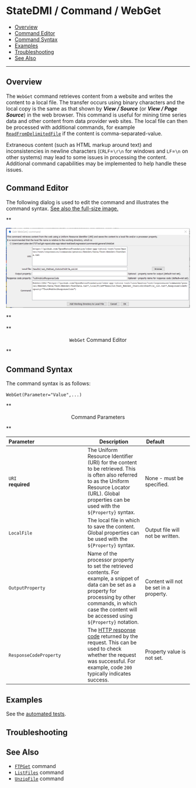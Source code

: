 # StateDMI / Command / WebGet #

* [Overview](#overview)
* [Command Editor](#command-editor)
* [Command Syntax](#command-syntax)
* [Examples](#examples)
* [Troubleshooting](#troubleshooting)
* [See Also](#see-also)

-------------------------

## Overview ##

The `WebGet` command retrieves content from a website and writes the content to a local file.
The transfer occurs using binary characters and the local copy is the same as that shown by
***View / Source*** (or ***View / Page Source***) in the web browser.
This command is useful for mining time series data and other content from data provider web sites.
The local file can then be processed with additional commands, for example
[`ReadFromDelimitedFile`](../ReadFromDelimitedFile/ReadFromDelimitedFile) if the content is
comma-separated-value.

Extraneous content (such as HTML markup around text) and inconsistencies in newline characters
(`CRLF`=`\r\n` for windows and `LF`=`\n` on other systems) may lead to some issues in processing the content.
Additional command capabilities may be implemented to help handle these issues.

## Command Editor ##

The following dialog is used to edit the command and illustrates the command syntax.
<a href="../WebGet.png">See also the full-size image.</a>

**<p style="text-align: center;">
![WebGet](WebGet.png)
</p>**

**<p style="text-align: center;">
`WebGet` Command Editor
</p>**

## Command Syntax ##

The command syntax is as follows:

```text
WebGet(Parameter="Value",...)
```
**<p style="text-align: center;">
Command Parameters
</p>**

|**Parameter**&nbsp;&nbsp;&nbsp;&nbsp;&nbsp;&nbsp;&nbsp;&nbsp;&nbsp;&nbsp;&nbsp;&nbsp;&nbsp;&nbsp;&nbsp;&nbsp;&nbsp;&nbsp;&nbsp;&nbsp;&nbsp;&nbsp;&nbsp;&nbsp;&nbsp;&nbsp;&nbsp;&nbsp;&nbsp;&nbsp;&nbsp;&nbsp;&nbsp;&nbsp;&nbsp; | **Description** | **Default**&nbsp;&nbsp;&nbsp;&nbsp;&nbsp;&nbsp;&nbsp;&nbsp;&nbsp;&nbsp;&nbsp;&nbsp;&nbsp;&nbsp;&nbsp;&nbsp; |
| --------------|-----------------|----------------- |
| `URI`<br>**required**| The Uniform Resource Identifier (URI) for the content to be retrieved.  This is often also referred to as the Uniform Resource Locator (URL).  Global properties can be used with the `${Property}` syntax.| None - must be specified.|
| `LocalFile` | The local file in which to save the content.  Global properties can be used with the `${Property}` syntax.| Output file will not be written.|
| `OutputProperty` | Name of the processor property to set the retrieved contents.  For example, a snippet of data can be set as a property for processing by other commands, in which case the content will be accessed using `${Property}` notation.| Content will not be set in a property.|
| `ResponseCodeProperty` | The [HTTP response code](https://en.wikipedia.org/wiki/List_of_HTTP_status_codes) returned by the request.  This can be used to check whether the request was successful. For example, code `200` typically indicates success. | Property value is not set. |


## Examples ##

See the [automated tests](https://github.com/OpenCDSS/cdss-app-statedmi-test/tree/master/test/regression/commands/WebGet).

## Troubleshooting ##

## See Also ##

* [`FTPGet`](../FTPGet/FTPGet) command
* [`ListFiles`](../ListFiles/ListFiles) command
* [`UnzipFile`](../UnzipFile/UnzipFile) command
